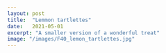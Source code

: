 ```yaml
---
layout: post
title:  "Lemmon tartlettes"
date:   2021-05-01
excerpt: "A smaller version of a wonderful treat"
image: "/images/F40_lemon_tartlettes.jpg"
---
```

